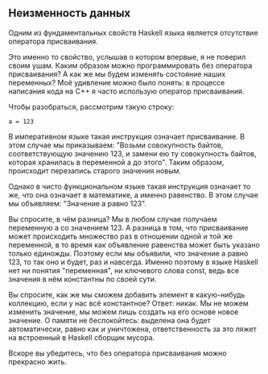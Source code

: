 Неизменность данных
-------------------

Одним из фундаментальных свойств Haskell языка является отсутствие оператора присваивания.

Это именно то свойство, услышав о котором впервые, я не поверил своим ушам. Каким образом можно программировать без оператора присваивания? А как же мы будем изменять состояние наших переменных? Моё удивление можно было понять: в процессе написания кода на C++ я часто использую оператор присваивания.

Чтобы разобраться, рассмотрим такую строку:

    a = 123

В императивном языке такая инструкция означает присваивание. В этом случае мы приказываем: "Возьми совокупность байтов, соответствующую значению 123, и замени ею ту совокупность байтов, которая хранилась в переменной a до этого". Таким образом, происходит перезапись старого значения новым.

Однако в чисто функциональном языке такая инструкция означает то же, что она означает в математике, а именно равенство. В этом случае мы объявляем: "Значение a равно 123".

Вы спросите, в чём разница? Мы в любом случае получаем переменную a со значением 123. А разница в том, что присваивание может происходить множество раз в отношении одной и той же переменной, в то время как объявление равенства может быть указано только единожды. Поэтому если мы объявили, что значение a равно 123, то так оно и будет, раз и навсегда. Именно поэтому в языке Haskell нет ни понятия "переменная", ни ключевого слова const, ведь все значения в нём константны по своей сути.

Вы спросите, как же мы сможем добавить элемент в какую-нибудь коллекцию, если у нас всё константное? Ответ: никак. Мы не можем изменить значение, мы можем лишь создать на его основе новое значение. О памяти не беспокойтесь: выделена она будет автоматически, равно как и уничтожена, ответственность за это ляжет на встроенный в Haskell сборщик мусора.

Вскоре вы убедитесь, что без оператора присваивания можно прекрасно жить.
